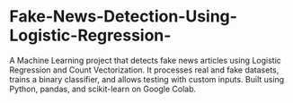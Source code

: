 # Fake-News-Detection-Using-Logistic-Regression-
A Machine Learning project that detects fake news articles using Logistic Regression and Count Vectorization. It processes real and fake datasets, trains a binary classifier, and allows testing with custom inputs. Built using Python, pandas, and scikit-learn on Google Colab.
